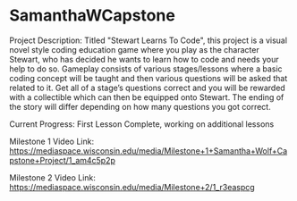 # SamanthaWCapstone

Project Description: Titled "Stewart Learns To Code", this project is a visual novel style coding education game where you play as the character Stewart, who has decided he wants to learn how to code and needs your help to do so. Gameplay consists of various stages/lessons where a basic coding concept will be taught and then various questions will be asked that related to it. Get all of a stage’s questions correct and you will be rewarded with a collectible which can then be equipped onto Stewart. The ending of the story will differ depending on how many questions you got correct.

Current Progress: First Lesson Complete, working on additional lessons

Milestone 1 Video Link: https://mediaspace.wisconsin.edu/media/Milestone+1+Samantha+Wolf+Capstone+Project/1_am4c5p2p

Milestone 2 Video Link: https://mediaspace.wisconsin.edu/media/Milestone+2/1_r3easpcg
